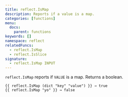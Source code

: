 ```yaml
---
title: reflect.IsMap
description: Reports if a value is a map.
categories: [functions]
menu:
  docs:
    parent: functions
keywords: []
namespace: reflect
relatedFuncs:
  - reflect.IsMap
  - reflect.IsSlice
signature: 
  - reflect.IsMap INPUT
---
```


`reflect.IsMap` reports if `VALUE` is a map.  Returns a boolean.

```go-html-template
{{ reflect.IsMap (dict "key" "value") }} → true
{{ reflect.IsMap "yo" }} → false
```
